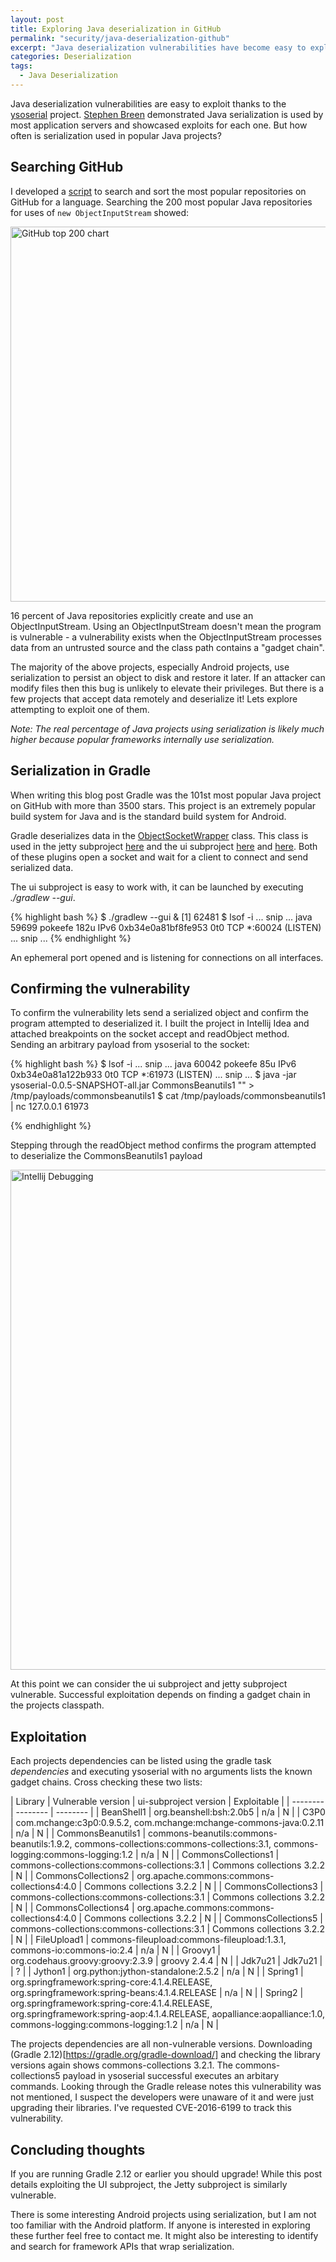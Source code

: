 ```yaml
---
layout: post
title: Exploring Java deserialization in GitHub
permalink: "security/java-deserialization-github"
excerpt: "Java deserialization vulnerabilities have become easy to exploit and allow an attacker to remotely compromise a server. How prevalent are these vulnerabilities in open-source projects? This post explores how often Java projects use serialization and walks through exploiting a 0-day vulnerability in Gradle."
categories: Deserialization 
tags:
  - Java Deserialization
---
```



Java deserialization vulnerabilities are easy to exploit thanks to the [ysoserial](https://github.com/frohoff/ysoserial) project. [Stephen Breen](https://foxglovesecurity.com/2015/11/06/what-do-weblogic-websphere-jboss-jenkins-opennms-and-your-application-have-in-common-this-vulnerability/) demonstrated Java serialization is used by most application servers and showcased exploits for each one. But how often is serialization used in popular Java projects?

## Searching GitHub

I developed a [script](https://github.com/philwantsfish/GitHubSearch) to search and sort the most popular repositories on GitHub for a language. Searching the 200 most popular Java repositories for uses of `new ObjectInputStream` showed:

<img class="img-responsive" src="{{site.baseurl}}/files/java-deserialized-chart.png" alt="GitHub top 200 chart" width="600">

16 percent of Java repositories explicitly create and use an ObjectInputStream. Using an ObjectInputStream doesn't mean the program is vulnerable - a vulnerability exists when the ObjectInputStream processes data from an untrusted source and the class path contains a "gadget chain".

The majority of the above projects, especially Android projects, use serialization to persist an object to disk and restore it later. If an attacker can modify files then this bug is unlikely to elevate their privileges. But there is a few projects that accept data remotely and deserialize it! Lets explore attempting to exploit one of them.

*Note: The real percentage of Java projects using serialization is likely much higher because popular frameworks internally use serialization.*

## Serialization in Gradle

When writing this blog post Gradle was the 101st most popular Java project on GitHub with more than 3500 stars. This project is an extremely popular build system for Java and is the standard build system for Android.

Gradle deserializes data in the [ObjectSocketWrapper](https://github.com/gradle/gradle/blob/f490bdf61bd9b4f5383cd9fb0d8ffbca93da8c32/subprojects/ui/src/main/java/org/gradle/foundation/ipc/basic/ObjectSocketWrapper.java#L51) class. This class is used in the jetty subproject [here](https://github.com/gradle/gradle/blob/f490bdf61bd9b4f5383cd9fb0d8ffbca93da8c32/subprojects/jetty/src/main/java/org/gradle/api/plugins/jetty/internal/Jetty6PluginServer.java#L111) and the ui subproject [here](https://github.com/gradle/gradle/blob/f490bdf61bd9b4f5383cd9fb0d8ffbca93da8c32/subprojects/ui/src/main/java/org/gradle/foundation/ipc/gradle/TaskListClientProtocol.java#L127) and [here](https://github.com/gradle/gradle/blob/f490bdf61bd9b4f5383cd9fb0d8ffbca93da8c32/subprojects/ui/src/main/java/org/gradle/foundation/ipc/gradle/ExecuteGradleCommandClientProtocol.java#L82). Both of these plugins open a socket and wait for a client to connect and send serialized data.

The ui subproject is easy to work with, it can be launched by executing *./gradlew --gui*.

<!-- The ui subproject can be launched by executing *./gradlew --gui* and checking for newly opened ports: -->

{% highlight bash %}
$ ./gradlew --gui &
[1] 62481
$ lsof -i
... snip ...
java      59699 pokeefe  182u  IPv6 0xb34e0a81bf8fe953      0t0  TCP *:60024 (LISTEN)
... snip ...
{% endhighlight %}

An ephemeral port opened and is listening for connections on all interfaces.

## Confirming the vulnerability  

To confirm the vulnerability lets send a serialized object and confirm the program attempted to deserialized it. I built the project in Intellij Idea and attached breakpoints on the socket accept and readObject method. Sending an arbitrary payload from ysoserial to the socket:

{% highlight bash %}
$ lsof -i
... snip ...
java      60042 pokeefe   85u  IPv6 0xb34e0a81a122b933      0t0  TCP *:61973 (LISTEN)
... snip ...
$ java -jar ysoserial-0.0.5-SNAPSHOT-all.jar CommonsBeanutils1 "" > /tmp/payloads/commonsbeanutils1
$ cat /tmp/payloads/commonsbeanutils1 | nc 127.0.0.1 61973

{% endhighlight %}

Stepping through the readObject method confirms the program attempted to deserialize the CommonsBeanutils1 payload

<img class="img-responsive" src="{{site.baseurl}}/files/intellij-debug.png" alt="Intellij Debugging" width="800">

At this point we can consider the ui subproject and jetty subproject vulnerable. Successful exploitation depends on finding a gadget chain in the projects classpath.

## Exploitation

 Each projects dependencies can be listed using the gradle task *dependencies* and executing ysoserial with no arguments lists the known gadget chains. Cross checking these two lists:

| Library | Vulnerable version | ui-subproject version | Exploitable |
| -------- | -------- | -------- |
|  BeanShell1 | org.beanshell:bsh:2.0b5 | n/a  | N |
|  C3P0 | com.mchange:c3p0:0.9.5.2, com.mchange:mchange-commons-java:0.2.11 | n/a | N |
|  CommonsBeanutils1 | commons-beanutils:commons-beanutils:1.9.2, commons-collections:commons-collections:3.1, commons-logging:commons-logging:1.2 | n/a | N |
|  CommonsCollections1 | commons-collections:commons-collections:3.1 | Commons collections 3.2.2 | N |
|  CommonsCollections2 | org.apache.commons:commons-collections4:4.0 | Commons collections 3.2.2 | N |
|  CommonsCollections3 | commons-collections:commons-collections:3.1 | Commons collections 3.2.2 | N |
|  CommonsCollections4 | org.apache.commons:commons-collections4:4.0 | Commons collections 3.2.2 | N |
|  CommonsCollections5 | commons-collections:commons-collections:3.1 | Commons collections 3.2.2 | N |
|  FileUpload1 | commons-fileupload:commons-fileupload:1.3.1, commons-io:commons-io:2.4 | n/a | N |
|  Groovy1 | org.codehaus.groovy:groovy:2.3.9 |  groovy 2.4.4 | N |
|  Jdk7u21 | Jdk7u21 |  | ? |
|  Jython1 | org.python:jython-standalone:2.5.2 | n/a | N |
|  Spring1 | org.springframework:spring-core:4.1.4.RELEASE, org.springframework:spring-beans:4.1.4.RELEASE | n/a | N |
|  Spring2 | org.springframework:spring-core:4.1.4.RELEASE, org.springframework:spring-aop:4.1.4.RELEASE, aopalliance:aopalliance:1.0, commons-logging:commons-logging:1.2 | n/a | N |


The projects dependencies are all non-vulnerable versions. Downloading (Gradle 2.12)[https://gradle.org/gradle-download/] and checking the library versions again shows commons-collections 3.2.1. The commons-collections5 payload in ysoserial successful executes an arbitary commands. Looking through the Gradle release notes this vulnerability was not mentioned, I suspect the developers were unaware of it and were just upgrading their libraries. I've requested CVE-2016-6199 to track this vulnerability. 



## Concluding thoughts

If you are running Gradle 2.12 or earlier you should upgrade! While this post details exploiting the UI subproject, the Jetty subproject is similarly vulnerable. 

There is some interesting Android projects using serialization, but I am not too familiar with the Android platform. If anyone is interested in exploring these further feel free to contact me. It might also be interesting to identify and search for framework APIs that wrap serialization.
